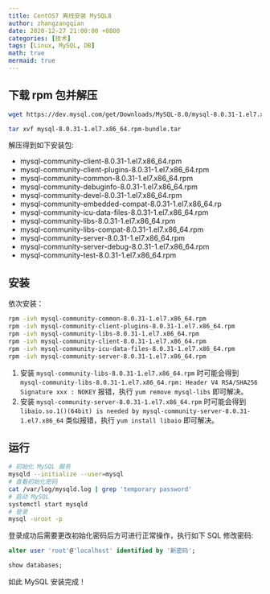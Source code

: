 ```yaml
---
title: CentOS7 离线安装 MySQL8
author: zhangzangqian
date: 2020-12-27 21:00:00 +0800
categories: [技术]
tags: [Linux, MySQL, DB]
math: true
mermaid: true
---
```


## 下载 rpm 包并解压

```bash
wget https://dev.mysql.com/get/Downloads/MySQL-8.0/mysql-8.0.31-1.el7.x86_64.rpm-bundle.tar

tar xvf mysql-8.0.31-1.el7.x86_64.rpm-bundle.tar
```

解压得到如下安装包:

- mysql-community-client-8.0.31-1.el7.x86_64.rpm
- mysql-community-client-plugins-8.0.31-1.el7.x86_64.rpm
- mysql-community-common-8.0.31-1.el7.x86_64.rpm
- mysql-community-debuginfo-8.0.31-1.el7.x86_64.rpm
- mysql-community-devel-8.0.31-1.el7.x86_64.rpm
- mysql-community-embedded-compat-8.0.31-1.el7.x86_64.rp
- mysql-community-icu-data-files-8.0.31-1.el7.x86_64.rpm
- mysql-community-libs-8.0.31-1.el7.x86_64.rpm
- mysql-community-libs-compat-8.0.31-1.el7.x86_64.rpm
- mysql-community-server-8.0.31-1.el7.x86_64.rpm
- mysql-community-server-debug-8.0.31-1.el7.x86_64.rpm
- mysql-community-test-8.0.31-1.el7.x86_64.rpm

## 安装

依次安装：

```bash
rpm -ivh mysql-community-common-8.0.31-1.el7.x86_64.rpm
rpm -ivh mysql-community-client-plugins-8.0.31-1.el7.x86_64.rpm
rpm -ivh mysql-community-libs-8.0.31-1.el7.x86_64.rpm
rpm -ivh mysql-community-client-8.0.31-1.el7.x86_64.rpm
rpm -ivh mysql-community-icu-data-files-8.0.31-1.el7.x86_64.rpm
rpm -ivh mysql-community-server-8.0.31-1.el7.x86_64.rpm
```

1. 安装 `mysql-community-libs-8.0.31-1.el7.x86_64.rpm` 时可能会得到 `mysql-community-libs-8.0.31-1.el7.x86_64.rpm: Header V4 RSA/SHA256 Signature xxx : NOKEY` 报错，执行 `yum remove mysql-libs` 即可解决。
2. 安装 `mysql-community-server-8.0.31-1.el7.x86_64.rpm` 时可能会得到 `libaio.so.1()(64bit) is needed by mysql-community-server-8.0.31-1.el7.x86_64` 类似报错，执行 `yum install libaio` 即可解决。

## 运行

```bash
# 初始化 MySQL 服务
mysqld --initialize --user=mysql
# 查看初始化密码
cat /var/log/mysqld.log | grep 'temporary password'
# 启动 MySQL
systemctl start mysqld
# 登录
mysql -uroot -p
```

登录成功后需要更改初始化密码后方可进行正常操作，执行如下 SQL 修改密码:

```sql
alter user 'root'@'localhost' identified by '新密码';

show databases;
```

如此 MySQL 安装完成！